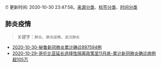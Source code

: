 :alarm_clock: 更新时间: 2020-10-30 23:47:58。[来源分类](../README.md)、[标签分类](../TAGS.md)、[时间分类](../TIMELINE.md)

## 肺炎疫情


> 关键字：`肺炎`、`肺炎疫情`、`武汉肺炎`



- [2020-10-30-秘鲁新冠肺炎累计确诊897594例](http://app.cctv.com/special/cportal/detail/arti/index.html?id=Arti5EULv5u7muT8rOjBaaXN201030&isfromapp=1) 
- [2020-10-29-哥伦比亚延长选择性隔离政策至11月底-累计新冠肺炎确诊病例超105万](http://app.cctv.com/special/cportal/detail/arti/index.html?id=ArtiAwe1Blm40Xc7ayael7de201030&isfromapp=1) 